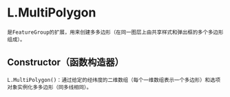 #   L.MultiPolygon
    是FeatureGroup的扩展，用来创建多多边形（在同一图层上由共享样式和弹出框的多个多边形组成）。
##  Constructor（函数构造器）
    L.MultiPolygon()：通过给定的经纬度的二维数组（每个一维数组表示一个多边形）和选项对象实例化多多边形（同多线相同）。